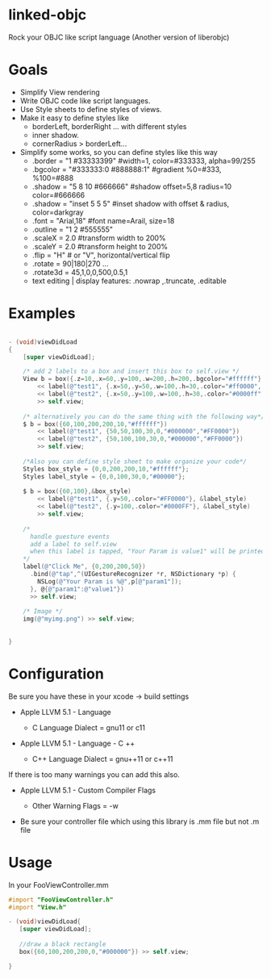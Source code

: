 linked-objc 
=========

Rock your OBJC like script language
(Another version of liberobjc)

# Goals
* Simplify View rendering
* Write OBJC code like script languages.
* Use Style sheets to define styles of views.
* Make it easy to define styles like
    * borderLeft, borderRight ... with different styles
    * inner shadow.
    * cornerRadius > borderLeft...
* Simplify some works, so you can define styles like this way
    * .border = "1 #33333399"       #width=1, color=#333333, alpha=99/255
    * .bgcolor = "#333333:0 #888888:1"  #gradient %0=#333, %100=#888
    * .shadow = "5 8 10 #666666"    #shadow offset=5,8 radius=10 color=#666666
    * .shadow = "inset 5 5 5"       #inset shadow with offset & radius, color=darkgray
    * .font = "Arial,18"            #font name=Arail, size=18
    * .outline = "1 2 #555555"
    * .scaleX = 2.0                  #transform width to 200%
    * .scaleY = 2.0                  #transform height to 200%
    * .flip = "H"                   # or "V", horizontal/vertical flip
    * .rotate = 90|180|270 ...   
    * .rotate3d = 45,1,0,0,500,0.5,1
    * text editing | display features: .nowrap ,.truncate, .editable
# Examples

```objective-c

- (void)viewDidLoad
{
    [super viewDidLoad];

    /* add 2 labels to a box and insert this box to self.view */
    View b = box({.z=10,.x=60,.y=100,.w=200,.h=200,.bgcolor="#ffffff"})
        << label(@"test1", {.x=50,.y=50,.w=100,.h=30,.color="#ff0000",.bgcolor="#000000"})
        << label(@"test2", {.x=50,.y=100,.w=100,.h=30,.color="#0000ff",.bgcolor="#000000"})
        >> self.view;
        
    /* alternatively you can do the same thing with the following way*/
    $ b = box({60,100,200,200,10,"#ffffff"})
        << label(@"test1", {50,50,100,30,0,"#000000","#FF0000"})
        << label(@"test2", {50,100,100,30,0,"#000000","#FF0000"})
        >> self.view;
    
    /*Also you can define style sheet to make organize your code*/    
    Styles box_style = {0,0,200,200,10,"#ffffff"};   
    Styles label_style = {0,0,100,30,0,"#00000"};
    
    $ b = box({60,100},&box_style)
        << label(@"test1", {.y=50,.color="#FF0000"}, &label_style)
        << label(@"test2", {.y=100,.color="#0000FF"}, &label_style)
        >> self.view;
    
    /* 
      handle guesture events 
      add a label to self.view
      when this label is tapped, "Your Param is value1" will be printed out in the console.
    */
    label(@"Click Me", {0,200,200,50})
      .bind(@"tap",^(UIGestureRecognizer *r, NSDictionary *p) {
        NSLog(@"Your Param is %@",p[@"param1"]);
      }, @{@"param1":@"value1"})
      >> self.view;
    
    /* Image */
    img(@"myimg.png") >> self.view;
    
    
}

```

# Configuration

Be sure you have these in your xcode -> build settings

* Apple LLVM 5.1 - Language
  * C Language Dialect = gnu11 or c11

* Apple LLVM 5.1 - Language - C ++
  * C++ Language Dialect = gnu++11 or c++11

If there is too many warnings 
you can add this also.
* Apple LLVM 5.1 - Custom Compiler Flags
  * Other Warning Flags = -w
  
* Be sure your controller file which using this library is .mm file but not .m file

# Usage 

In your FooViewController.mm
```objective-c
#import "FooViewController.h"
#import "View.h"

- (void)viewDidLoad{
   [super viewDidLoad];
   
   //draw a black rectangle
   box({60,100,200,200,0,"#000000"}) >> self.view;   

}

```
 

